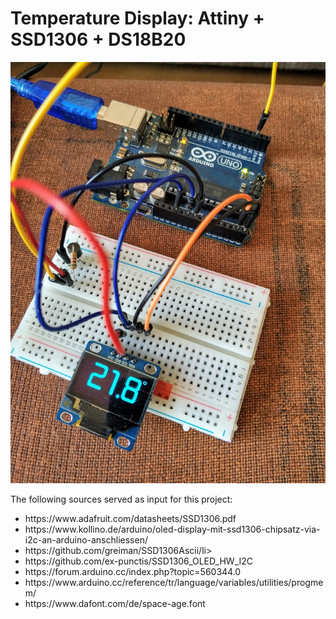 # Temperature Display: Attiny + SSD1306 + DS18B20
![OLED displays temperature](doc/img/ssd1306_temperature.jpg)


The following sources served as input for this project:
<ul>
    <li>https://www.adafruit.com/datasheets/SSD1306.pdf</li>
    <li>https://www.kollino.de/arduino/oled-display-mit-ssd1306-chipsatz-via-i2c-an-arduino-anschliessen/</li>
    <li>https://github.com/greiman/SSD1306Ascii/li>
    <li>https://github.com/ex-punctis/SSD1306_OLED_HW_I2C</li>
    <li>https://forum.arduino.cc/index.php?topic=560344.0</li>
    <li>https://www.arduino.cc/reference/tr/language/variables/utilities/progmem/</li>
    <li>https://www.dafont.com/de/space-age.font</li>
</ul>